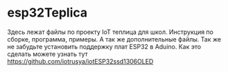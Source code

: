 # esp32Teplica
Здесь лежат файлы по проекту IoT теплица для школ. Инструкция по сборке, программа, примеры. А так же дополнительные файлы.
Так же не забудьте установить поддержку плат ESP32 в Aduino. Как это сделать можете узнать тут https://github.com/iotrusya/iotESP32ssd1306OLED
